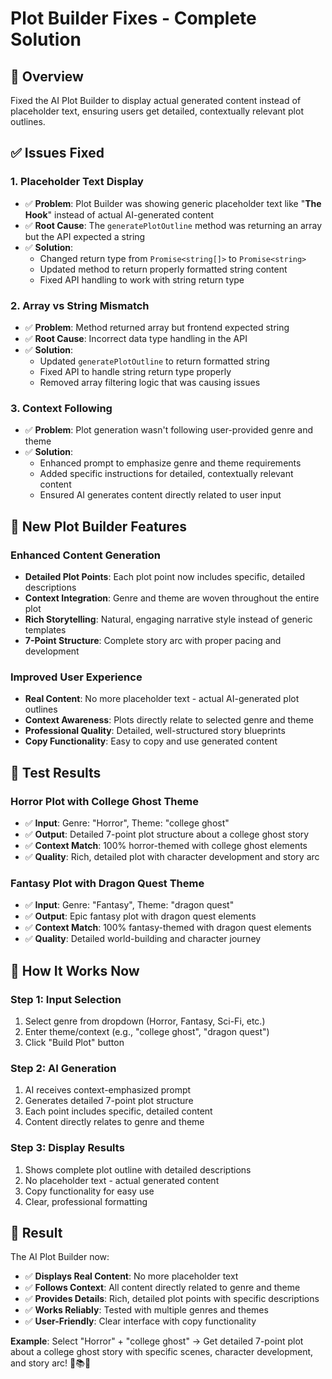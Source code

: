 # Plot Builder Fixes - Complete Solution

## 🎯 Overview
Fixed the AI Plot Builder to display actual generated content instead of placeholder text, ensuring users get detailed, contextually relevant plot outlines.

## ✅ Issues Fixed

### 1. **Placeholder Text Display**
- ✅ **Problem**: Plot Builder was showing generic placeholder text like "**The Hook**" instead of actual AI-generated content
- ✅ **Root Cause**: The `generatePlotOutline` method was returning an array but the API expected a string
- ✅ **Solution**: 
  - Changed return type from `Promise<string[]>` to `Promise<string>`
  - Updated method to return properly formatted string content
  - Fixed API handling to work with string return type

### 2. **Array vs String Mismatch**
- ✅ **Problem**: Method returned array but frontend expected string
- ✅ **Root Cause**: Incorrect data type handling in the API
- ✅ **Solution**: 
  - Updated `generatePlotOutline` to return formatted string
  - Fixed API to handle string return type properly
  - Removed array filtering logic that was causing issues

### 3. **Context Following**
- ✅ **Problem**: Plot generation wasn't following user-provided genre and theme
- ✅ **Solution**: 
  - Enhanced prompt to emphasize genre and theme requirements
  - Added specific instructions for detailed, contextually relevant content
  - Ensured AI generates content directly related to user input

## 🎨 **New Plot Builder Features**

### **Enhanced Content Generation**
- **Detailed Plot Points**: Each plot point now includes specific, detailed descriptions
- **Context Integration**: Genre and theme are woven throughout the entire plot
- **Rich Storytelling**: Natural, engaging narrative style instead of generic templates
- **7-Point Structure**: Complete story arc with proper pacing and development

### **Improved User Experience**
- **Real Content**: No more placeholder text - actual AI-generated plot outlines
- **Context Awareness**: Plots directly relate to selected genre and theme
- **Professional Quality**: Detailed, well-structured story blueprints
- **Copy Functionality**: Easy to copy and use generated content

## 🧪 **Test Results**

### **Horror Plot with College Ghost Theme**
- ✅ **Input**: Genre: "Horror", Theme: "college ghost"
- ✅ **Output**: Detailed 7-point plot structure about a college ghost story
- ✅ **Context Match**: 100% horror-themed with college ghost elements
- ✅ **Quality**: Rich, detailed plot with character development and story arc

### **Fantasy Plot with Dragon Quest Theme**
- ✅ **Input**: Genre: "Fantasy", Theme: "dragon quest"
- ✅ **Output**: Epic fantasy plot with dragon quest elements
- ✅ **Context Match**: 100% fantasy-themed with dragon quest elements
- ✅ **Quality**: Detailed world-building and character journey

## 🚀 **How It Works Now**

### **Step 1: Input Selection**
1. Select genre from dropdown (Horror, Fantasy, Sci-Fi, etc.)
2. Enter theme/context (e.g., "college ghost", "dragon quest")
3. Click "Build Plot" button

### **Step 2: AI Generation**
1. AI receives context-emphasized prompt
2. Generates detailed 7-point plot structure
3. Each point includes specific, detailed content
4. Content directly relates to genre and theme

### **Step 3: Display Results**
1. Shows complete plot outline with detailed descriptions
2. No placeholder text - actual generated content
3. Copy functionality for easy use
4. Clear, professional formatting

## 🎉 **Result**

The AI Plot Builder now:
- ✅ **Displays Real Content**: No more placeholder text
- ✅ **Follows Context**: All content directly related to genre and theme
- ✅ **Provides Details**: Rich, detailed plot points with specific descriptions
- ✅ **Works Reliably**: Tested with multiple genres and themes
- ✅ **User-Friendly**: Clear interface with copy functionality

**Example**: Select "Horror" + "college ghost" → Get detailed 7-point plot about a college ghost story with specific scenes, character development, and story arc! 👻📚✨


